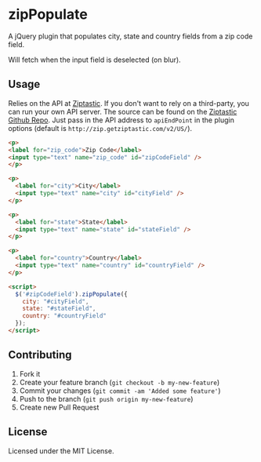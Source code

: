 # zipPopulate

A jQuery plugin that populates city, state and country fields from a zip code field.

Will fetch when the input field is deselected (on blur).

## Usage

Relies on the API at [Ziptastic](http://getziptastic.com). If you don't want to rely on a third-party, you can run your own API server. The source can be found on the [Ziptastic Github Repo](https://github.com/daspecster/ziptastic). Just pass in the API address to `apiEndPoint` in the plugin options (default is `http://zip.getziptastic.com/v2/US/`).


```html
<p>
<label for="zip_code">Zip Code</label>
<input type="text" name="zip_code" id="zipCodeField" />
</p>

<p>
  <label for="city">City</label>
  <input type="text" name="city" id="cityField" />
</p>

<p>
  <label for="state">State</label>
  <input type="text" name="state" id="stateField" />
</p>

<p>
  <label for="country">Country</label>
  <input type="text" name="country" id="countryField" />
</p>

<script>
  $('#zipCodeField').zipPopulate({
    city: "#cityField",
    state: "#stateField",
    country: "#countryField"
  });
</script>
```

## Contributing

1. Fork it
2. Create your feature branch (`git checkout -b my-new-feature`)
3. Commit your changes (`git commit -am 'Added some feature'`)
4. Push to the branch (`git push origin my-new-feature`)
5. Create new Pull Request

## License

Licensed under the MIT License.
